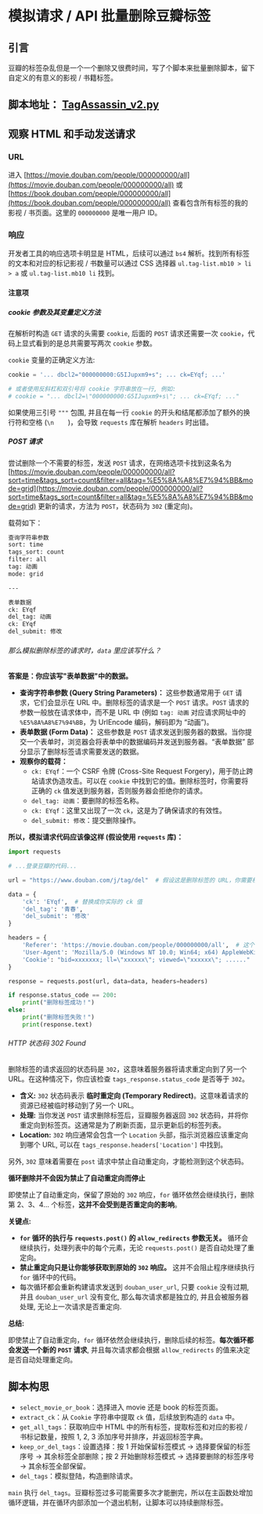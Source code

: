 # 模拟请求 / API 批量删除豆瓣标签

## 引言

豆瓣的标签杂乱但是一个一个删除又很费时间，写了个脚本来批量删除脚本，留下自定义的有意义的影视 / 书籍标签。

## 脚本地址： [TagAssassin_v2.py](https://github.com/kay-a11y/Gazer/blob/main/DoubanGaze/src/API/TagAssassin_v2.py)

## 观察 HTML 和手动发送请求

### URL

进入 [https://movie.douban.com/people/000000000/all](https://movie.douban.com/people/000000000/all) 或 [https://book.douban.com/people/000000000/all](https://book.douban.com/people/000000000/all) 查看包含所有标签的我的影视 / 书页面。这里的 `000000000` 是唯一用户 ID。

### 响应

开发者工具的响应选项卡明显是 HTML，后续可以通过 `bs4` 解析。找到所有标签的文本和对应的标记影视 / 书数量可以通过 CSS 选择器 `ul.tag-list.mb10 > li > a` 或 `ul.tag-list.mb10 li` 找到。

#### 注意项

##### cookie 参数及其变量定义方法

在解析时构造 `GET` 请求的头需要 `cookie`, 后面的 `POST` 请求还需要一次 `cookie`，代码上显式看到的是总共需要写两次 `cookie` 参数。

`cookie` 变量的正确定义方法:

```python
cookie = '... dbcl2="000000000:G5IJupxm9+s"; ... ck=EYqf; ...'

# 或者使用反斜杠和双引号将 cookie 字符串放在一行, 例如:
# cookie = "... dbcl2=\"000000000:G5IJupxm9+s\"; ... ck=EYqf; ..."
```

如果使用三引号 `"""` 包围, 并且在每一行 `cookie` 的开头和结尾都添加了额外的换行符和空格 (`\n    `)，会导致 `requests` 库在解析 `headers` 时出错。

##### POST 请求

尝试删除一个不需要的标签，发送 `POST` 请求，在网络选项卡找到这条名为 [https://movie.douban.com/people/000000000/all?sort=time&tags_sort=count&filter=all&tag=%E5%8A%A8%E7%94%BB&mode=grid](https://movie.douban.com/people/000000000/all?sort=time&tags_sort=count&filter=all&tag=%E5%8A%A8%E7%94%BB&mode=grid) 更新的请求，方法为 `POST`，状态码为 `302` (重定向)。

载荷如下：

```txt
查询字符串参数
sort: time
tags_sort: count
filter: all
tag: 动画
mode: grid

---

表单数据
ck: EYqf
del_tag: 动画
ck: EYqf
del_submit: 修改
```

###### 那么模拟删除标签的请求时，`data` 里应该写什么？

**答案是：你应该写"表单数据"中的数据。**

*   **查询字符串参数 (Query String Parameters)：**  这些参数通常用于 `GET` 请求，它们会显示在 URL 中。删除标签的请求是一个 `POST` 请求。`POST` 请求的参数一般放在请求体中，而不是 URL 中 (例如 `tag: 动画` 对应请求网址中的 `%E5%8A%A8%E7%94%BB`，为 UrlEncode 编码，解码即为 “动画”)。
*   **表单数据 (Form Data)：**  这些参数是 `POST` 请求发送到服务器的数据。当你提交一个表单时，浏览器会将表单中的数据编码并发送到服务器。“表单数据” 部分显示了删除标签请求需要发送的数据。
*   **观察你的载荷：**
    *   `ck: EYqf`：一个 CSRF 令牌 (Cross-Site Request Forgery)，用于防止跨站请求伪造攻击。可以在 `cookie` 中找到它的值。删除标签时，你需要将正确的 `ck` 值发送到服务器，否则服务器会拒绝你的请求。
    *   `del_tag: 动画`：要删除的标签名称。
    *   `ck: EYqf`：这里又出现了一次 `ck`，这是为了确保请求的有效性。
    *   `del_submit: 修改`：提交删除操作。

**所以，模拟请求代码应该像这样 (假设使用 `requests` 库)：**

```python
import requests

# ...登录豆瓣的代码...

url = "https://www.douban.com/j/tag/del"  # 假设这是删除标签的 URL，你需要根据实际情况修改

data = {
    'ck': 'EYqf',  # 替换成你实际的 ck 值
    'del_tag': '青春',
    'del_submit': '修改'
}

headers = {
    'Referer': 'https://movie.douban.com/people/000000000/all',  # 这个一般情况下需要有，服务器会通过这个字段判断你的请求是否是从豆瓣的正常页面发出的。
    'User-Agent': 'Mozilla/5.0 (Windows NT 10.0; Win64; x64) AppleWebKit/537.36 (KHTML, like Gecko) Chrome/120.0.0.0 Safari/537.36',  # 这个需要改成你自己的
    'Cookie': "bid=xxxxxxx; ll=\"xxxxxx\"; viewed=\"xxxxxx\"; ......"  # 需要修改成你自己的 cookie，这里省略部分内容
}

response = requests.post(url, data=data, headers=headers)

if response.status_code == 200:
    print("删除标签成功！")
else:
    print("删除标签失败！")
    print(response.text)
```

###### HTTP 状态码 302 Found

删除标签的请求返回的状态码是 `302`，这意味着服务器将请求重定向到了另一个 URL。在这种情况下，你应该检查 `tags_response.status_code` 是否等于 `302`。

*   **含义:** `302` 状态码表示 **临时重定向 (Temporary Redirect)**。这意味着请求的资源已经被临时移动到了另一个 URL。
*   **处理:** 当你发送 `POST` 请求删除标签后，豆瓣服务器返回 `302` 状态码，并将你重定向到标签页。这通常是为了刷新页面，显示更新后的标签列表。
*   **Location:** `302` 响应通常会包含一个 `Location` 头部，指示浏览器应该重定向到哪个 URL, 可以在 `tags_response.headers['Location']` 中找到。

另外, `302` 意味着需要在 `post` 请求中禁止自动重定向，才能检测到这个状态码。

**循环删除并不会因为禁止了自动重定向而停止**

即使禁止了自动重定向，保留了原始的 `302` 响应，`for` 循环依然会继续执行，删除第 2、3、4... 个标签，**这并不会受到是否重定向的影响**。

**关键点:**

*   **`for` 循环的执行与 `requests.post()` 的 `allow_redirects` 参数无关。** 循环会继续执行，处理列表中的每个元素，无论 `requests.post()` 是否自动处理了重定向。
*   **禁止重定向只是让你能够获取到原始的 `302` 响应。** 这并不会阻止程序继续执行 `for` 循环中的代码。
*   每次循环都会重新构建请求发送到 `douban_user_url`, 只要 `cookie` 没有过期, 并且 `douban_user_url` 没有变化, 那么每次请求都是独立的, 并且会被服务器处理, 无论上一次请求是否重定向.

**总结:**

即使禁止了自动重定向，`for` 循环依然会继续执行，删除后续的标签。**每次循环都会发送一个新的 `POST` 请求**, 并且每次请求都会根据 `allow_redirects` 的值来决定是否自动处理重定向。

## 脚本构思

*   `select_movie_or_book`：选择进入 movie 还是 book 的标签页面。
*   `extract_ck`：从 `Cookie` 字符串中提取 `ck` 值，后续放到构造的 `data` 中。
*   `get_all_tags`：获取响应中 HTML 中的所有标签，提取标签和对应的影视 / 书标记数量，按照 1, 2, 3 添加序号并排序，并返回标签字典。
*   `keep_or_del_tags`：设置选择：按 1 开始保留标签模式 → 选择要保留的标签序号 → 其余标签全部删除；按 2 开始删除标签模式 → 选择要删除的标签序号 → 其余标签全部保留。
*   `del_tags`：模拟登陆，构造删除请求。

`main` 执行 `del_tags`。豆瓣标签过多可能需要多次才能删完，所以在主函数处增加循环逻辑，并在循环内部添加一个退出机制，让脚本可以持续删除标签。

